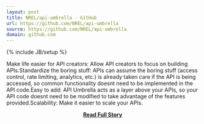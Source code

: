 ```yaml
---
layout: post
title: NREL/api-umbrella · GitHub
url: https://github.com/NREL/api-umbrella
source: https://github.com/NREL/api-umbrella
domain: github.com
---
```

{% include JB/setup %}<p>Make life easier for API creators: Allow API creators to focus on building APIs.Standardize the boring stuff: APIs can assume the boring stuff (access control, rate limiting, analytics, etc.) is already taken care if the API is being accessed, so common functionality doesnt need to be implemented in the API code.Easy to add: API Umbrella acts as a layer above your APIs, so your API code doesnt need to be modified to take advantage of the features provided.Scalability: Make it easier to scale your APIs.</p>
<center><p><a href="https://github.com/NREL/api-umbrella" style='padding:25px; font-sze:18px; font-weight: bold;'>Read Full Story</a></p></center>
